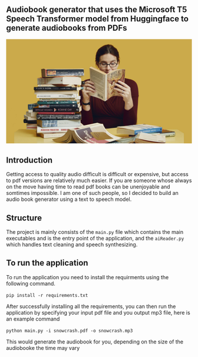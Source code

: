 ## Audiobook generator that uses the Microsoft T5 Speech Transformer model from Huggingface to generate audiobooks from PDFs

![alt text](./images/reading.jpeg)

## Introduction
Getting access to quality audio difficult is difficult or expensive, but access to pdf versions are relatively much easier. If you are someone whose always on the move having time to read pdf books can be unenjoyable and somtimes impossible. I am one of such people, so I decided to build an audio book generator using a text to speech model. 

## Structure
The project is mainly consists of the `main.py` file which contains the main executables and is the entry point of the application, and the `aiReader.py` which handles text cleaning and speech synthesizing.

## To run the application
To run the application you need to install the requirments using the following command. 

`pip install -r requirements.txt`

After successfully installing all the requirements, you can then run the application by specifying your input pdf file and you output mp3 file, here is an example command

`python main.py -i snowcrash.pdf -o snowcrash.mp3`

This would generate the audiobook for you, depending on the size of the audiobooke the time may vary